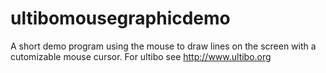 # ultibomousegraphicdemo
A short demo program using the mouse to draw lines on the screen with a cutomizable mouse cursor. For ultibo see http://www.ultibo.org
